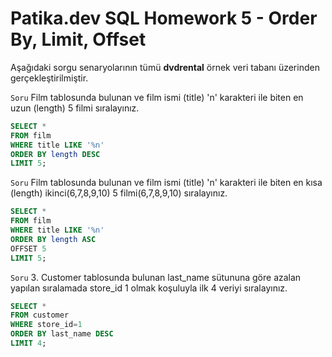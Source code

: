 # Patika.dev SQL Homework 5 - Order By, Limit, Offset

Aşağıdaki sorgu senaryolarının tümü **dvdrental** örnek veri tabanı üzerinden gerçekleştirilmiştir.

`Soru` Film tablosunda bulunan ve film ismi (title) 'n' karakteri ile biten en uzun (length) 5 filmi sıralayınız.
```sql
SELECT * 
FROM film 
WHERE title LIKE '%n' 
ORDER BY length DESC 
LIMIT 5;
```
`Soru` Film tablosunda bulunan ve film ismi (title) 'n' karakteri ile biten en kısa (length) ikinci(6,7,8,9,10) 5 filmi(6,7,8,9,10) sıralayınız.
```sql
SELECT * 
FROM film 
WHERE title LIKE '%n' 
ORDER BY length ASC 
OFFSET 5 
LIMIT 5;
```
`Soru` 3. Customer tablosunda bulunan last_name sütununa göre azalan yapılan sıralamada store_id 1 olmak koşuluyla ilk 4 veriyi sıralayınız.
```sql
SELECT * 
FROM customer 
WHERE store_id=1 
ORDER BY last_name DESC 
LIMIT 4;
```
